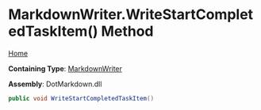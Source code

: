 # MarkdownWriter\.WriteStartCompletedTaskItem\(\) Method

[Home](../../../README.md)

**Containing Type**: [MarkdownWriter](../README.md)

**Assembly**: DotMarkdown\.dll

```csharp
public void WriteStartCompletedTaskItem()
```

